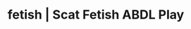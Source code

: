 ---
categories:
- POV Erotica
- Latex Fetish
- Mindful Kink
- Scat Fetish
- Sapphic Desires
image: /assets/images/1747714157124.jpg
layout: post
schema:
  description: Premium adult content featuring ABDL Play, Scat Fetish. High-quality
    images with sensual themes.
  keywords:
  - Roleplay Fantasies
  - Immersive Erotica
  - Alt Romance
  - ABDL Play
  - Scat Fetish
  - Latex Fetish
  - Fantasy Kink
  name: 1747714157124 | ABDL Play Scat Fetish
  type: VisualArtwork
seo:
  description: Featured content with exclusive ABDL Play, Scat Fetish. HD images available.
  keywords: ABDL Play, Scat Fetish
  og_image: /assets/images/1747714157124.jpg
  schema_type: VisualArtwork
tags:
- '#fetish'
- ABDL Play
- Scat Fetish
title: fetish | Scat Fetish ABDL Play
---